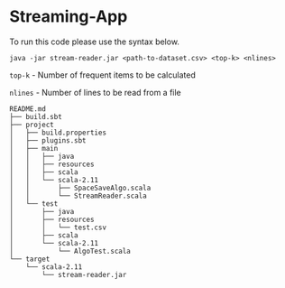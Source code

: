 # Streaming-App

To run this code please use the syntax below.

`java -jar stream-reader.jar <path-to-dataset.csv> <top-k> <nlines>`

`top-k` - Number of frequent items to be calculated

`nlines` - Number of lines to be read from a file

```
README.md
├── build.sbt
├── project
│   ├── build.properties
│   ├── plugins.sbt
│   ├── main
│   │   ├── java
│   │   ├── resources
│   │   ├── scala
│   │   └── scala-2.11
│   │       ├── SpaceSaveAlgo.scala
│   │       └── StreamReader.scala
│   └── test
│       ├── java
│       ├── resources
│       │   └── test.csv
│       ├── scala
│       └── scala-2.11
│           └── AlgoTest.scala
└── target
    └── scala-2.11
        └── stream-reader.jar
```
